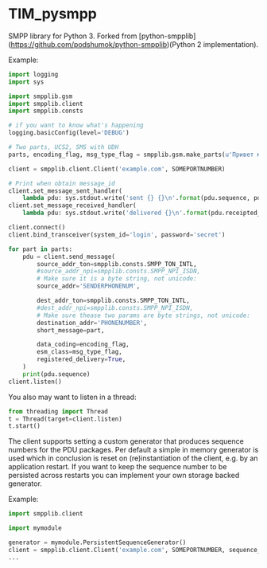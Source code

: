 TIM_pysmpp
==========

SMPP library for Python 3. Forked from [python-smpplib] (https://github.com/podshumok/python-smpplib)(Python 2 implementation).


Example:

```python
import logging
import sys

import smpplib.gsm
import smpplib.client
import smpplib.consts

# if you want to know what's happening
logging.basicConfig(level='DEBUG')

# Two parts, UCS2, SMS with UDH
parts, encoding_flag, msg_type_flag = smpplib.gsm.make_parts(u'Привет мир!\n'*10)

client = smpplib.client.Client('example.com', SOMEPORTNUMBER)

# Print when obtain message_id
client.set_message_sent_handler(
    lambda pdu: sys.stdout.write('sent {} {}\n'.format(pdu.sequence, pdu.message_id)))
client.set_message_received_handler(
    lambda pdu: sys.stdout.write('delivered {}\n'.format(pdu.receipted_message_id)))

client.connect()
client.bind_transceiver(system_id='login', password='secret')

for part in parts:
    pdu = client.send_message(
        source_addr_ton=smpplib.consts.SMPP_TON_INTL,
        #source_addr_npi=smpplib.consts.SMPP_NPI_ISDN,
        # Make sure it is a byte string, not unicode:
        source_addr='SENDERPHONENUM',

        dest_addr_ton=smpplib.consts.SMPP_TON_INTL,
        #dest_addr_npi=smpplib.consts.SMPP_NPI_ISDN,
        # Make sure thease two params are byte strings, not unicode:
        destination_addr='PHONENUMBER',
        short_message=part,

        data_coding=encoding_flag,
        esm_class=msg_type_flag,
        registered_delivery=True,
    )
    print(pdu.sequence)
client.listen()
```
You also may want to listen in a thread:
```python
from threading import Thread
t = Thread(target=client.listen)
t.start()
```

The client supports setting a custom generator that produces sequence numbers for the PDU packages. Per default a simple in memory generator is used which in conclusion is reset on (re)instantiation of the client, e.g. by an application restart. If you want to keep the sequence number to be persisted across restarts you can implement your own storage backed generator.

Example:
```python
import smpplib.client

import mymodule

generator = mymodule.PersistentSequenceGenerator()
client = smpplib.client.Client('example.com', SOMEPORTNUMBER, sequence_generator=generator)
...
```

